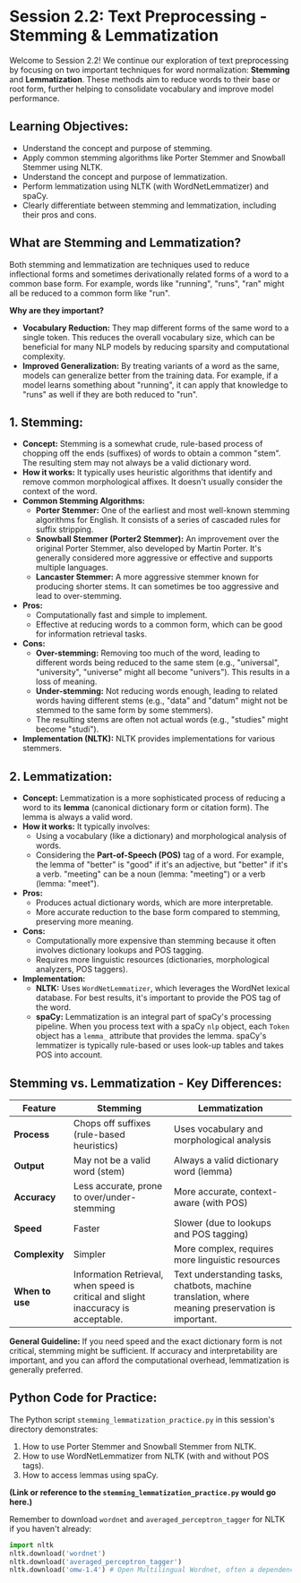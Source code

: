 # Session 2.2: Text Preprocessing - Stemming & Lemmatization

Welcome to Session 2.2! We continue our exploration of text preprocessing by focusing on two important techniques for word normalization: **Stemming** and **Lemmatization**. These methods aim to reduce words to their base or root form, further helping to consolidate vocabulary and improve model performance.

## Learning Objectives:

*   Understand the concept and purpose of stemming.
*   Apply common stemming algorithms like Porter Stemmer and Snowball Stemmer using NLTK.
*   Understand the concept and purpose of lemmatization.
*   Perform lemmatization using NLTK (with WordNetLemmatizer) and spaCy.
*   Clearly differentiate between stemming and lemmatization, including their pros and cons.

## What are Stemming and Lemmatization?

Both stemming and lemmatization are techniques used to reduce inflectional forms and sometimes derivationally related forms of a word to a common base form.
For example, words like "running", "runs", "ran" might all be reduced to a common form like "run".

**Why are they important?**
*   **Vocabulary Reduction:** They map different forms of the same word to a single token. This reduces the overall vocabulary size, which can be beneficial for many NLP models by reducing sparsity and computational complexity.
*   **Improved Generalization:** By treating variants of a word as the same, models can generalize better from the training data. For example, if a model learns something about "running", it can apply that knowledge to "runs" as well if they are both reduced to "run".

## 1. Stemming:

*   **Concept:** Stemming is a somewhat crude, rule-based process of chopping off the ends (suffixes) of words to obtain a common "stem". The resulting stem may not always be a valid dictionary word.
*   **How it works:** It typically uses heuristic algorithms that identify and remove common morphological affixes. It doesn't usually consider the context of the word.
*   **Common Stemming Algorithms:**
    *   **Porter Stemmer:** One of the earliest and most well-known stemming algorithms for English. It consists of a series of cascaded rules for suffix stripping.
    *   **Snowball Stemmer (Porter2 Stemmer):** An improvement over the original Porter Stemmer, also developed by Martin Porter. It's generally considered more aggressive or effective and supports multiple languages.
    *   **Lancaster Stemmer:** A more aggressive stemmer known for producing shorter stems. It can sometimes be too aggressive and lead to over-stemming.
*   **Pros:**
    *   Computationally fast and simple to implement.
    *   Effective at reducing words to a common form, which can be good for information retrieval tasks.
*   **Cons:**
    *   **Over-stemming:** Removing too much of the word, leading to different words being reduced to the same stem (e.g., "universal", "university", "universe" might all become "univers"). This results in a loss of meaning.
    *   **Under-stemming:** Not reducing words enough, leading to related words having different stems (e.g., "data" and "datum" might not be stemmed to the same form by some stemmers).
    *   The resulting stems are often not actual words (e.g., "studies" might become "studi").
*   **Implementation (NLTK):**
    NLTK provides implementations for various stemmers.

## 2. Lemmatization:

*   **Concept:** Lemmatization is a more sophisticated process of reducing a word to its **lemma** (canonical dictionary form or citation form). The lemma is always a valid word.
*   **How it works:** It typically involves:
    *   Using a vocabulary (like a dictionary) and morphological analysis of words.
    *   Considering the **Part-of-Speech (POS)** tag of a word. For example, the lemma of "better" is "good" if it's an adjective, but "better" if it's a verb. "meeting" can be a noun (lemma: "meeting") or a verb (lemma: "meet").
*   **Pros:**
    *   Produces actual dictionary words, which are more interpretable.
    *   More accurate reduction to the base form compared to stemming, preserving more meaning.
*   **Cons:**
    *   Computationally more expensive than stemming because it often involves dictionary lookups and POS tagging.
    *   Requires more linguistic resources (dictionaries, morphological analyzers, POS taggers).
*   **Implementation:**
    *   **NLTK:** Uses `WordNetLemmatizer`, which leverages the WordNet lexical database. For best results, it's important to provide the POS tag of the word.
    *   **spaCy:** Lemmatization is an integral part of spaCy's processing pipeline. When you process text with a spaCy `nlp` object, each `Token` object has a `lemma_` attribute that provides the lemma. spaCy's lemmatizer is typically rule-based or uses look-up tables and takes POS into account.

## Stemming vs. Lemmatization - Key Differences:

| Feature         | Stemming                                       | Lemmatization                                      |
|-----------------|------------------------------------------------|----------------------------------------------------|
| **Process**     | Chops off suffixes (rule-based heuristics)     | Uses vocabulary and morphological analysis          |
| **Output**      | May not be a valid word (stem)                | Always a valid dictionary word (lemma)            |
| **Accuracy**    | Less accurate, prone to over/under-stemming  | More accurate, context-aware (with POS)          |
| **Speed**       | Faster                                         | Slower (due to lookups and POS tagging)            |
| **Complexity**  | Simpler                                        | More complex, requires more linguistic resources   |
| **When to use** | Information Retrieval, when speed is critical and slight inaccuracy is acceptable. | Text understanding tasks, chatbots, machine translation, where meaning preservation is important. |

**General Guideline:** If you need speed and the exact dictionary form is not critical, stemming might be sufficient. If accuracy and interpretability are important, and you can afford the computational overhead, lemmatization is generally preferred.

## Python Code for Practice:

The Python script `stemming_lemmatization_practice.py` in this session's directory demonstrates:
1.  How to use Porter Stemmer and Snowball Stemmer from NLTK.
2.  How to use WordNetLemmatizer from NLTK (with and without POS tags).
3.  How to access lemmas using spaCy.

**(Link or reference to the `stemming_lemmatization_practice.py` would go here.)**

Remember to download `wordnet` and `averaged_perceptron_tagger` for NLTK if you haven't already:
```python
import nltk
nltk.download('wordnet')
nltk.download('averaged_perceptron_tagger')
nltk.download('omw-1.4') # Open Multilingual Wordnet, often a dependency for WordNet
